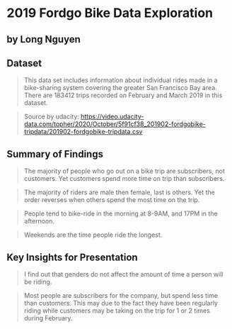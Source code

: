 # 2019 Fordgo Bike Data Exploration 
## by Long Nguyen


## Dataset
> This data set includes information about individual rides made in a bike-sharing system covering the greater San Francisco Bay area. There are 183412 trips recorded on February and March 2019 in this dataset. 

> Source by udacity: 
https://video.udacity-data.com/topher/2020/October/5f91cf38_201902-fordgobike-tripdata/201902-fordgobike-tripdata.csv


## Summary of Findings

> The majority of people who go out on a bike trip are subscribers, not customers. Yet customers spend more time on trip than subscribers.

> The majority of riders are male then female, last is others. Yet the order reverses when others spend the most time on the trip.

> People tend to bike-ride in the morning at 8-9AM, and 17PM in the afternoon.

> Weekends are the time people ride the longest.

## Key Insights for Presentation

> I find out that genders do not affect the amount of time a person will be riding. 

> Most people are subscribers for the company, but spend less time than customers. This may due to the fact they have been regularly riding while customers may be taking on the trip for 1 or 2 times during February.